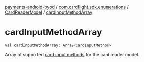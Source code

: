 [payments-android-byod](../../index.md) / [com.cardflight.sdk.enumerations](../index.md) / [CardReaderModel](index.md) / [cardInputMethodArray](./card-input-method-array.md)

# cardInputMethodArray

`val cardInputMethodArray: `[`Array`](https://kotlinlang.org/api/latest/jvm/stdlib/kotlin/-array/index.html)`<`[`CardInputMethod`](../../com.cardflight.sdk.core.enums/-card-input-method/index.md)`>`

Array of supported [card input methods](../../com.cardflight.sdk.core.enums/-card-input-method/index.md) for the card reader model.


